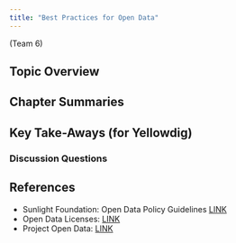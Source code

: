 ```yaml
---
title: "Best Practices for Open Data"
---
```


(Team 6)



## Topic Overview


## Chapter Summaries


## Key Take-Aways (for Yellowdig)

### Discussion Questions



## References

* Sunlight Foundation: Open Data Policy Guidelines [ LINK ](https://sunlightfoundation.com/opendataguidelines/)  
* Open Data Licenses: [ LINK ](https://opendefinition.org/guide/data/)  
* Project Open Data: [ LINK ](https://project-open-data.cio.gov/)  
